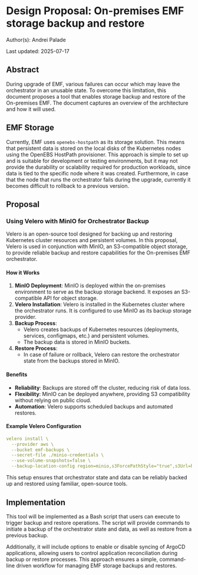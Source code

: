 # Design Proposal: On-premises EMF storage backup and restore

Author(s): Andrei Palade

Last updated: 2025-07-17

## Abstract

During upgrade of EMF, various failures can occur which may leave the
orchestrator in an unusable state. To overcome this limitation, this
document proposes a tool that enables storage backup and restore of the
On-premises EMF. The document captures an overview of the architecture and
how it will used.

## EMF Storage

Currently, EMF uses `openebs-hostpath` as its storage solution.
This means that persistent data is stored on the local disks of the
Kubernetes nodes using the OpenEBS HostPath provisioner. This approach is
simple to set up and is suitable for development or testing environments,
but it may not provide the durability or scalability required for
production workloads, since data is tied to the specific node where it was
created. Furthermore, in case that the node that runs the orchestrator fails during the upgrade, currently it becomes difficult to rollback to a previous version.

## Proposal

### Using Velero with MinIO for Orchestrator Backup

Velero is an open-source tool designed for backing up and restoring Kubernetes cluster resources and persistent volumes. In this proposal, Velero is used in conjunction with MinIO, an S3-compatible object storage, to provide reliable backup and restore capabilities for the On-premises EMF orchestrator.

#### How it Works

1. **MinIO Deployment**: MinIO is deployed within the on-premises environment to serve as the backup storage backend. It exposes an S3-compatible API for object storage.
2. **Velero Installation**: Velero is installed in the Kubernetes cluster where the orchestrator runs. It is configured to use MinIO as its backup storage provider.
3. **Backup Process**:
    - Velero creates backups of Kubernetes resources (deployments, services, configmaps, etc.) and persistent volumes.
    - The backup data is stored in MinIO buckets.
4. **Restore Process**:
    - In case of failure or rollback, Velero can restore the orchestrator state from the backups stored in MinIO.


#### Benefits

- **Reliability**: Backups are stored off the cluster, reducing risk of data loss.
- **Flexibility**: MinIO can be deployed anywhere, providing S3 compatibility without relying on public cloud.
- **Automation**: Velero supports scheduled backups and automated restores.

#### Example Velero Configuration

```yaml
velero install \
  --provider aws \
  --bucket emf-backups \
  --secret-file ./minio-credentials \
  --use-volume-snapshots=false \
  --backup-location-config region=minio,s3ForcePathStyle="true",s3Url=http://minio-service:9000
```

This setup ensures that orchestrator state and data can be reliably backed up and restored using familiar, open-source tools.


## Implementation

This tool will be implemented as a Bash script that users can execute to trigger backup and restore operations. The script will provide commands to initiate a backup of the orchestrator state and data, as well as restore from a previous backup. 

Additionally, it will include options to enable or disable syncing of ArgoCD applications, allowing users to control application reconciliation during backup or restore processes. This approach ensures a simple, command-line driven workflow for managing EMF storage backups and restores.
